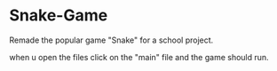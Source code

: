 # Snake-Game
Remade the popular game "Snake" for a school project.

when u open the files click on the "main" file and the game should run.
